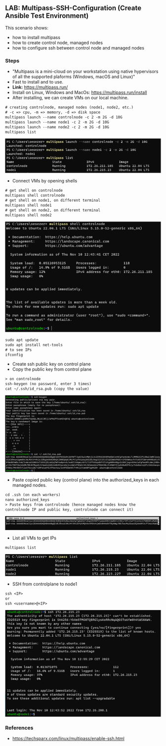 ## LAB: Multipass-SSH-Configuration (Create Ansible Test Environment)

This scenario shows:
- how to install multipass
- how to create control node, managed nodes
- how to configure ssh between control node and managed nodes



### Steps

- "Multipass is a mini-cloud on your workstation using native hypervisors of all the supported plaforms (Windows, macOS and Linux)"
- Fast to install and to use.
- **Link:** https://multipass.run/
- Install on Linux, Windows and MacOs: https://multipass.run/install
- After installing, we can create VMs on our local machine.

``` 
# creating controlnode, managed nodes (node1, node2, etc.)
# -c => cpu, -m => memory, -d => disk space
multipass launch --name controlnode -c 2 -m 2G -d 10G   
multipass launch --name node1 -c 2 -m 2G -d 10G
multipass launch --name node2 -c 2 -m 2G -d 10G
multipass list
``` 

![image](./img/201082045-b90b645b-c6b5-4d8f-9bd6-4bb09c0f0ea7.png)

- Connect VMs by opening shells

``` 
# get shell on controlnode
multipass shell controlnode
# get shell on node1, on different terminal
multipass shell node1
# get shell on node2, on different terminal
multipass shell node2
``` 

![image](./img/201082458-97b41058-5389-4301-b1e2-06a1b9d3a4ba.png)

``` 
sudo apt update
sudo apt install net-tools
# to see IPs
ifconfig
``` 

- Create ssh public key on control plane
- Copy the public key from control plane

``` 
> on controlnode
ssh-keygen (no password, enter 3 times)
cat ~/.ssh/id_rsa.pub (copy the value)
``` 

![image](./img/201083201-8e0a9bfb-8001-429e-881f-d38a7c970015.png)

- Paste copied public key (control plane) into the authorized_keys in each managed nodes.

``` 
cd .ssh (on each workers)
nano authorized_keys 
> Paste keys from controlnode (hence managed nodes know the controlnode IP and public key, controlnode can connect it)
``` 

![image](./img/201083610-d4141690-d5d7-4f9c-90ba-dbfb6743b2d1.png)

- List all VMs to get IPs

```
multipass list
```

![image](./img/201084356-c34f3629-7e86-4e15-9cad-3361b5a49f34.png)

- SSH from controlplane to node1

```
ssh <IP>
or 
ssh <username>@<IP>
```

![image](./img/201084577-1028dc59-be04-4cb4-982b-f3dca1ea6251.png)

### References
- https://techsparx.com/linux/multipass/enable-ssh.html
